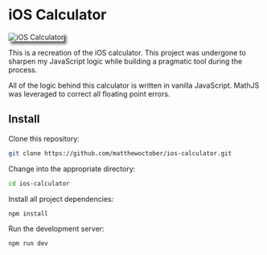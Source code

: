 <link href="style.css" rel="stylesheet" />

# iOS Calculator

<img src="https://www.matthewoctober.com/static/20fd17d40b7440522dccb24a5babda2e/7b279/calculator.png" alt="iOS Calculator" style="box-shadow: 5px 5px 5px rgba(0, 0, 0, 0.6)" />

This is a recreation of the iOS calculator. This project was undergone to sharpen my JavaScript logic while building a pragmatic tool during the process.

All of the logic behind this calculator is written in vanilla JavaScript. MathJS was leveraged to correct all floating point errors.

## Install

Clone this repository:

```bash
git clone https://github.com/matthewoctober/ios-calculator.git
```

Change into the appropriate directory:

```bash
cd ios-calculator
```

Install all project dependencies:

```bash
npm install
```

Run the development server:

```bash
npm run dev
```
